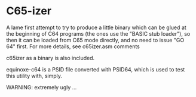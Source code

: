 # C65-izer

A lame first attempt to try to produce a little binary which can be glued at
the beginning of C64 programs (the ones use the "BASIC stub loader"), so
then it can be loaded from C65 mode directly, and no need to issue "GO 64"
first. For more details, see c65izer.asm comments

c65izer as a binary is also included.

equinoxe-c64 is a PSID file converted with PSID64, which is used to test
this utility with, simply.

WARNING: extremely ugly ...
